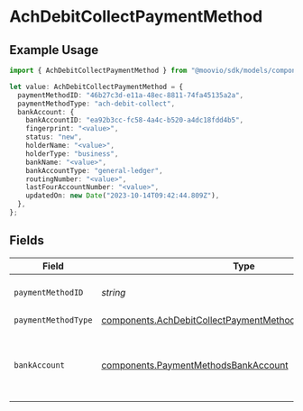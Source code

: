 # AchDebitCollectPaymentMethod

## Example Usage

```typescript
import { AchDebitCollectPaymentMethod } from "@moovio/sdk/models/components";

let value: AchDebitCollectPaymentMethod = {
  paymentMethodID: "46b27c3d-e11a-48ec-8811-74fa45135a2a",
  paymentMethodType: "ach-debit-collect",
  bankAccount: {
    bankAccountID: "ea92b3cc-fc58-4a4c-b520-a4dc18fdd4b5",
    fingerprint: "<value>",
    status: "new",
    holderName: "<value>",
    holderType: "business",
    bankName: "<value>",
    bankAccountType: "general-ledger",
    routingNumber: "<value>",
    lastFourAccountNumber: "<value>",
    updatedOn: new Date("2023-10-14T09:42:44.809Z"),
  },
};
```

## Fields

| Field                                                                                                                                | Type                                                                                                                                 | Required                                                                                                                             | Description                                                                                                                          |
| ------------------------------------------------------------------------------------------------------------------------------------ | ------------------------------------------------------------------------------------------------------------------------------------ | ------------------------------------------------------------------------------------------------------------------------------------ | ------------------------------------------------------------------------------------------------------------------------------------ |
| `paymentMethodID`                                                                                                                    | *string*                                                                                                                             | :heavy_check_mark:                                                                                                                   | ID of the payment method.                                                                                                            |
| `paymentMethodType`                                                                                                                  | [components.AchDebitCollectPaymentMethodPaymentMethodType](../../models/components/achdebitcollectpaymentmethodpaymentmethodtype.md) | :heavy_check_mark:                                                                                                                   | N/A                                                                                                                                  |
| `bankAccount`                                                                                                                        | [components.PaymentMethodsBankAccount](../../models/components/paymentmethodsbankaccount.md)                                         | :heavy_check_mark:                                                                                                                   | A bank account as contained within a payment method.                                                                                 |